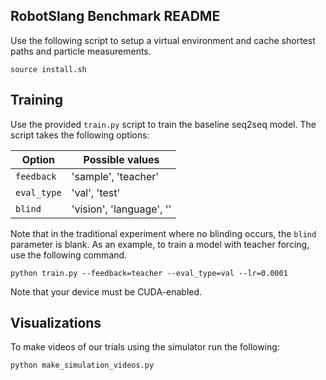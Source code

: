 ## RobotSlang Benchmark README

Use the following script to setup a virtual environment and cache shortest paths and particle measurements.

```
source install.sh 
```

## Training
Use the provided `train.py` script to train the baseline seq2seq model. The script takes the following options:

| Option  | Possible values  |
|---|---|
| `feedback`  |  'sample', 'teacher' |
| `eval_type`  | 'val', 'test'  |
| `blind`  | 'vision', 'language', ''  |

Note that in the traditional experiment where no blinding occurs, the `blind` parameter is blank. As an example, to train a model with teacher forcing, use the following command. 
```
python train.py --feedback=teacher --eval_type=val --lr=0.0001
```
Note that your device must be CUDA-enabled. 


## Visualizations
To make videos of our trials using the simulator run the following:
```
python make_simulation_videos.py 
```
